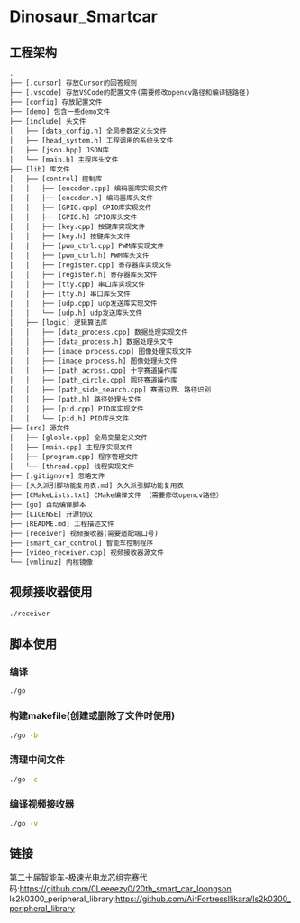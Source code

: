 # Dinosaur_Smartcar


## 工程架构
```
.
├── [.cursor] 存放Cursor的回答规则
├── [.vscode] 存放VSCode的配置文件(需要修改opencv路径和编译链路径)
├── [config] 存放配置文件
├── [demo] 包含一些demo文件
├── [include] 头文件
│   ├── [data_config.h] 全局参数定义头文件
│   ├── [head_system.h] 工程调用的系统头文件
│   ├── [json.hpp] JSON库
│   └── [main.h] 主程序头文件
├── [lib] 库文件
│   ├── [control] 控制库
│   │   ├── [encoder.cpp] 编码器库实现文件
│   │   ├── [encoder.h] 编码器库头文件
│   │   ├── [GPIO.cpp] GPIO库实现文件
│   │   ├── [GPIO.h] GPIO库头文件
│   │   ├── [key.cpp] 按键库实现文件
│   │   ├── [key.h] 按键库头文件
│   │   ├── [pwm_ctrl.cpp] PWM库实现文件
│   │   ├── [pwm_ctrl.h] PWM库头文件 
│   │   ├── [register.cpp] 寄存器库实现文件
│   │   ├── [register.h] 寄存器库头文件 
│   │   ├── [tty.cpp] 串口库实现文件
│   │   ├── [tty.h] 串口库头文件
│   │   ├── [udp.cpp] udp发送库实现文件
│   │   └── [udp.h] udp发送库头文件
│   ├── [logic] 逻辑算法库
│   │   ├── [data_process.cpp] 数据处理实现文件
│   │   ├── [data_process.h] 数据处理头文件
│   │   ├── [image_process.cpp] 图像处理实现文件
│   │   ├── [image_process.h] 图像处理头文件
│   │   ├── [path_across.cpp] 十字赛道操作库
│   │   ├── [path_circle.cpp] 圆环赛道操作库
│   │   ├── [path_side_search.cpp] 赛道边界、路径识别
│   │   ├── [path.h] 路径处理头文件
│   │   ├── [pid.cpp] PID库实现文件
│   │   └── [pid.h] PID库头文件
├── [src] 源文件
│   ├── [globle.cpp] 全局变量定义文件
│   ├── [main.cpp] 主程序实现文件
│   ├── [program.cpp] 程序管理文件
│   └── [thread.cpp] 线程实现文件
├── [.gitignore] 忽略文件
├── [久久派引脚功能复用表.md] 久久派引脚功能复用表
├── [CMakeLists.txt] CMake编译文件 （需要修改opencv路径）
├── [go] 自动编译脚本
├── [LICENSE] 开源协议
├── [README.md] 工程描述文件
├── [receiver] 视频接收器(需要适配端口号)
├── [smart_car_control] 智能车控制程序
├── [video_receiver.cpp] 视频接收器源文件
└── [vmlinuz] 内核镜像
```
## 视频接收器使用
```bash
./receiver
```

## 脚本使用
### 编译
```bash
./go
```

### 构建makefile(创建或删除了文件时使用)
```bash
./go -b
```

### 清理中间文件
```bash
./go -c
```

### 编译视频接收器
```bash
./go -v
```

## 链接
 第二十届智能车-极速光电龙芯组完赛代码:https://github.com/0Leeeezy0/20th_smart_car_loongson
 ls2k0300_peripheral_library:https://github.com/AirFortressIlikara/ls2k0300_peripheral_library